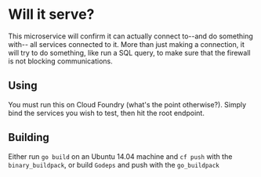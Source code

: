 # Will it serve?

This microservice will confirm it can actually connect to--and do something with--
all services connected to it. More than just making a connection, it will try
to do something, like run a SQL query, to make sure that the firewall is not
blocking communications.

## Using

You must run this on Cloud Foundry (what's the point otherwise?). Simply bind the
services you wish to test, then hit the root endpoint.

## Building

Either run `go build` on an Ubuntu 14.04 machine and `cf push` with the
`binary_buildpack`, or build `Godeps` and push with the `go_buildpack`
